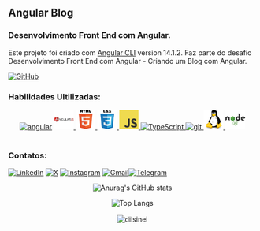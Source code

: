 ## Angular Blog
### Desenvolvimento Front End com Angular.

Este projeto foi criado com [Angular CLI](https://github.com/angular/angular-cli) version 14.1.2.
Faz parte do desafio Desenvolvimento Front End com Angular - Criando um Blog com Angular.

[![GitHub](https://img.shields.io/badge/GitHub-100000?style=for-the-badge&logo=github&logoColor=white)](https://github.com/dilsinei/angular-blog)


### Habilidades Ultilizadas:
<div class="habilidades" align="center"> 
    <a href="https://angular.io" target="_blank" rel="noreferrer"> <img src="https://angular.io/assets/images/logos/angular/angular.svg" alt="angular" width="40" height="40"/></a> 
    <a href="https://angular.io" target="_blank" rel="noreferrer"> <img src="https://raw.githubusercontent.com/devicons/devicon/master/icons/angularjs/angularjs-original-wordmark.svg" alt="angularjs" width="40" height="40"/> </a> 
    <a href="https://www.w3.org/html/" target="_blank" rel="noreferrer"> <img src="https://raw.githubusercontent.com/devicons/devicon/master/icons/html5/html5-original-wordmark.svg" alt="html5" width="40" height="40"/> </a> 
    <a href="https://www.w3schools.com/css/" target="_blank" rel="noreferrer"> <img src="https://raw.githubusercontent.com/devicons/devicon/master/icons/css3/css3-original-wordmark.svg" alt="css3" width="40" height="40"/> </a>
    <a href="https://developer.mozilla.org/en-US/docs/Web/JavaScript" target="_blank" rel="noreferrer"> <img src="https://raw.githubusercontent.com/devicons/devicon/master/icons/javascript/javascript-original.svg" alt="javascript" width="40" height="40"/> </a>
    <a href="https://www.typescriptlang.org/" target="_blank" rel="noreferrer"> <img src="https://upload.wikimedia.org/wikipedia/commons/thumb/4/4c/Typescript_logo_2020.svg/1200px-Typescript_logo_2020.svg.png" alt="TypeScript" width="40" height="40"/> </a> 
    <a href="https://git-scm.com/" target="_blank" rel="noreferrer"> <img src="https://www.vectorlogo.zone/logos/git-scm/git-scm-icon.svg" alt="git" width="40" height="40"/> </a> 
    <a href="https://www.linux.org/" target="_blank" rel="noreferrer"> <img src="https://raw.githubusercontent.com/devicons/devicon/master/icons/linux/linux-original.svg" alt="linux" width="40" height="40"/> </a> 
    <a href="https://nodejs.org" target="_blank" rel="noreferrer"> <img src="https://raw.githubusercontent.com/devicons/devicon/master/icons/nodejs/nodejs-original-wordmark.svg" alt="nodejs" width="40" height="40"/> </a> 
</div>
<br>

### Contatos: 
[![LinkedIn](https://img.shields.io/badge/LinkedIn-0077B5?style=for-the-badge&logo=linkedin&logoColor=white)](https://www.linkedin.com/in/dilsinei/) [![X](https://img.shields.io/badge/X-000?style=for-the-badge&logo=x)](https://x.com/dilsinei) [![Instagram](https://img.shields.io/badge/-Instagram-%23E4405F?style=for-the-badge&logo=instagram&logoColor=white)](https://www.instagram.com/dilsineiLucio/) [![Gmail](https://img.shields.io/badge/Gmail-333333?style=for-the-badge&logo=gmail&logoColor=red)](mailto:dilsinei@gmail.com)[![Telegram](https://img.shields.io/badge/Telegram-000?style=for-the-badge&logo=telegram&logoColor=2CA5E0)](https://t.me/dilsinei)

<div class="status" align="center">

![Anurag's GitHub stats](https://github-readme-stats.vercel.app/api?username=dilsinei&show_icons=true&theme=transparent)

![Top Langs](https://github-readme-stats-git-masterrstaa-rickstaa.vercel.app/api/top-langs/?username=dilsinei&bg_color=FFF&border_color=30A3DC&title_color=E94D5F&text_color=000)

<p><img align="center" src="https://github-readme-streak-stats.herokuapp.com/?user=dilsinei&" alt="dilsinei" /></p>

</div>
